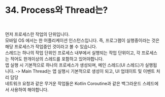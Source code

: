 # 34. Process와 Thread는?

<br>

먼저 프로세스란 작업의 단위입니다.      
모바일 OS 에서는 한 어플리케이션 인스턴스입니다. 즉, 프로그램이 실행중이라는 것은 해당 프로세스가 작업중인 것이라고 볼 수 있습니다.      
스레드는 하나의 작업 단위인 프로세스 내부에서 실행되는 작업 단위이고, 각 프로세스는 적어도 한개이상의 스레드를 포함하고 있어야합니다.     
앱 실행 시 기본적으로 하나의 프로세스가 생성되며, 메인 스레드(UI 스레드)가 실행됩니다. -> Main Thread는 앱 실행시 기본적으로 생성이 되고, UI 업데이트 및 이벤트 처리 담당     
네트워크 요청과 같은 무거운 작업들은 Kotlin Coroutine과 같은 백그라운드 스레드에서 사용하여 해야합니다.